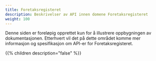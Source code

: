 ```yaml
---
title: Foretaksregisteret
description: Beskrivelser av API innen domene Foretaksregisteret
weight: 100
---
```


Denne siden er foreløpig opprettet kun for å illustrere oppbygningen av dokumentasjonen. Etterhvert vil det på dette området komme mer informasjon og spesifikasjon om API-er for Foretaksregisteret. 

{{% children description="false" %}}
